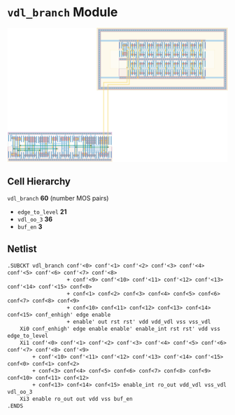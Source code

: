 # `vdl_branch` Module
![Layout](vdl_branch.png)

## Cell Hierarchy

`vdl_branch` **60** (number MOS pairs)
- `edge_to_level` **21**
- `vdl_oo_3` **36**
- `buf_en` **3**

## Netlist

```
.SUBCKT vdl_branch conf'<0> conf'<1> conf'<2> conf'<3> conf'<4> conf'<5> conf'<6> conf'<7> conf'<8>
                   + conf'<9> conf'<10> conf'<11> conf'<12> conf'<13> conf'<14> conf'<15> conf<0>
                   + conf<1> conf<2> conf<3> conf<4> conf<5> conf<6> conf<7> conf<8> conf<9>
                   + conf<10> conf<11> conf<12> conf<13> conf<14> conf<15> conf_enhigh' edge enable
                   + enable' out rst rst' vdd vdd_vdl vss vss_vdl
    Xi0 conf_enhigh' edge enable enable' enable_int rst rst' vdd vss edge_to_level
    Xi1 conf'<0> conf'<1> conf'<2> conf'<3> conf'<4> conf'<5> conf'<6> conf'<7> conf'<8> conf'<9>
        + conf'<10> conf'<11> conf'<12> conf'<13> conf'<14> conf'<15> conf<0> conf<1> conf<2>
        + conf<3> conf<4> conf<5> conf<6> conf<7> conf<8> conf<9> conf<10> conf<11> conf<12>
        + conf<13> conf<14> conf<15> enable_int ro_out vdd_vdl vss_vdl vdl_oo_3
    Xi3 enable ro_out out vdd vss buf_en
.ENDS
```
